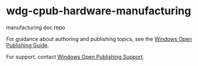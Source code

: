 # wdg-cpub-hardware-manufacturing
manufacturing doc repo

For guidance about authoring and publishing topics, see the [Windows Open Publishing Guide](http://aka.ms/windows-op-guide). 

For support, contact [Windows Open Publishing Support](winopsup@microsoft.com). 
